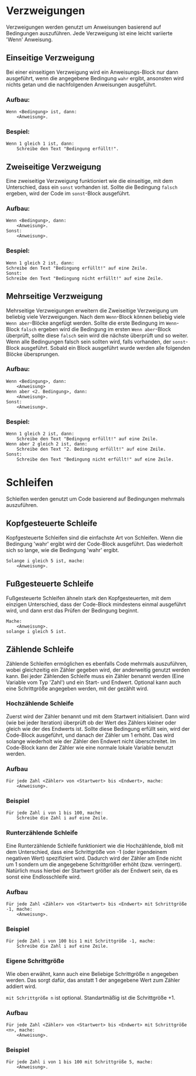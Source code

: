 # Verzweigungen
Verzweigungen werden genutzt um Anweisungen basierend auf Bedingungen auszuführen.
Jede Verzweigung ist eine leicht variierte 'Wenn' Anweisung.

## Einseitige Verzweigung
Bei einer einseitigen Verzweigung wird ein Anweisungs-Block nur dann ausgeführt, wenn die angegebene Bedingung `wahr` ergibt, ansonsten wird nichts getan und die nachfolgenden Anweisungen ausgeführt.

### Aufbau:
```
Wenn <Bedingung> ist, dann:
	<Anweisung>.
```

### Bespiel:
```
Wenn 1 gleich 1 ist, dann:
	Schreibe den Text "Bedingung erfüllt!".
```
    
## Zweiseitige Verzweigung
Eine zweiseitige Verzweigung funktioniert wie die einseitige, mit dem Unterschied, dass ein `sonst` vorhanden ist.
Sollte die Bedingung `falsch` ergeben, wird der Code im `sonst`-Block ausgeführt.

### Aufbau:
```
Wenn <Bedingung>, dann:
	<Anweisung>.
Sonst:
	<Anweisung>.
```

### Bespiel:
```
Wenn 1 gleich 2 ist, dann:
Schreibe den Text "Bedingung erfüllt!" auf eine Zeile.
Sonst:
Schreibe den Text "Bedingung nicht erfüllt!" auf eine Zeile.
```

## Mehrseitige Verzweigung
Mehrseitige Verzweigungen erweitern die Zweiseitige Verzweigung um beliebig viele Verzweigungen.
Nach dem `Wenn`-Block können beliebig viele `Wenn aber`-Blöcke angefügt werden.
Sollte die erste Bedingung im `Wenn`-Block `falsch` ergeben wird die Bedingung im ersten `Wenn aber`-Block überprüft, sollte diese `falsch` sein wird die nächste überprüft und so weiter.
Wenn alle Bedingungen falsch sein sollten wird, falls vorhanden, der `sonst`-Block ausgeführt.
Sobald ein Block ausgeführt wurde werden alle folgenden Blöcke übersprungen.

### Aufbau:
```
Wenn <Bedingung>, dann:
	<Anweisung>
Wenn aber <2. Bedingung>, dann:
	<Anweisung>.
Sonst:
	<Anweisung>.
```

### Bespiel:
```
Wenn 1 gleich 2 ist, dann:
	Schreibe den Text "Bedingung erfüllt!" auf eine Zeile.
Wenn aber 2 gleich 2 ist, dann:
	Schreibe den Text "2. Bedingung erfüllt!" auf eine Zeile.
Sonst:
	Schreibe den Text "Bedingung nicht erfüllt!" auf eine Zeile.
```

# Schleifen
Schleifen werden genutzt um Code basierend auf Bedingungen mehrmals auszuführen.

## Kopfgesteuerte Schleife
Kopfgesteuerte Schleifen sind die einfachste Art von Schleifen.
Wenn die Bedingung 'wahr' ergibt wird der Code-Block ausgeführt.
Das wiederholt sich so lange, wie die Bedingung 'wahr' ergibt.
```
Solange i gleich 5 ist, mache:
	<Anweisung>.
```

## Fußgesteuerte Schleife
Fußgesteuerte Schleifen ähneln stark den Kopfgesteuerten, mit dem einzigen Unterschied, dass der Code-Block mindestens einmal ausgeführt wird, und dann erst das Prüfen der Bedingung beginnt.
```
Mache:
	<Anweisung>.
solange i gleich 5 ist.
```

## Zählende Schleife
Zählende Schleifen ermöglichen es ebenfalls Code mehrmals auszuführen, wobei gleichzeitig ein Zähler gegeben wird, der anderweitig genutzt werden kann.
Bei jeder Zählenden Schleife muss ein Zähler benannt werden (Eine Variable vom Typ 'Zahl') und ein Start- und Endwert.
Optional kann auch eine Schrittgröße angegeben werden, mit der gezählt wird.

### Hochzählende Schleife
Zuerst wird der Zähler benannt und mit dem Startwert initialisiert.
Dann wird (wie bei jeder Iteration) überprüft ob der Wert des Zählers kleiner oder gleich wie der des Endwerts ist.
Sollte diese Bedingung erfüllt sein, wird der Code-Block ausgeführt, und danach der Zähler um 1 erhöht.
Das wird solange wiederholt wie der Zähler den Endwert nicht überschreitet.
Im Code-Block kann der Zähler wie eine normale lokale Variable benutzt werden.

### Aufbau
```
Für jede Zahl <Zähler> von <Startwert> bis <Endwert>, mache:
	<Anweisung>.
```

### Beispiel
```
Für jede Zahl i von 1 bis 100, mache:
	Schreibe die Zahl i auf eine Zeile.
```
### Runterzählende Schleife
Eine Runterzählende Schleife funktioniert wie die Hochzählende, bloß mit dem Unterschied, dass eine Schrittgröße von -1 (oder irgendeinem negativen Wert) spezifiziert wird. Dadurch wird der Zähler am Ende nicht um 1 sondern um die angegebene Schrittgrößer erhöht (bzw. verringert).
Natürlich muss hierbei der Startwert größer als der Endwert sein, da es sonst eine Endlosschleife wird.

### Aufbau
```
Für jede Zahl <Zähler> von <Startwert> bis <Endwert> mit Schrittgröße -1, mache:
	<Anweisung>.
```

### Beispiel
```
Für jede Zahl i von 100 bis 1 mit Schrittgröße -1, mache:
	Schreibe die Zahl i auf eine Zeile.
```
### Eigene Schrittgröße
Wie oben erwähnt, kann auch eine Beliebige Schrittgröße n angegeben werden. Das sorgt dafür, das anstatt 1 der angegebene Wert zum Zähler addiert wird.

`mit Schrittgröße n` ist optional. Standartmäßig ist die Schrittgröße +1. 

### Aufbau
```
Für jede Zahl <Zähler> von <Startwert> bis <Endwert> mit Schrittgröße <n>, mache:
	<Anweisung>.
```

### Beispiel
```
Für jede Zahl i von 1 bis 100 mit Schrittgröße 5, mache:
	<Anweisung>.
```